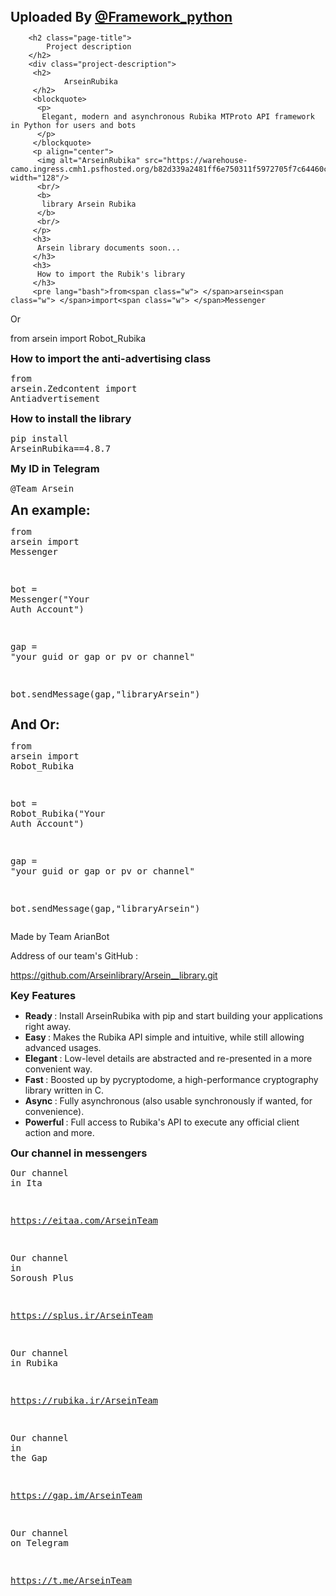 <!DOCTYPE html>
<html>
    <head>
        <style>
            h1, h2, h3, h4, h5, h6 {
                margin: 0;
                padding: 0;
            }
        </style>
    </head>
    <body>
        <h2 class="page-title">
            Uploaded By 
            <a href="https://rubika.ir/framework_python" target="_blank"> @Framework_python </a>
        </h2>


        <h2 class="page-title">
            Project description
        </h2>
        <div class="project-description">
         <h2>
                ArseinRubika
         </h2>
         <blockquote>
          <p>
           Elegant, modern and asynchronous Rubika MTProto API framework in Python for users and bots
          </p>
         </blockquote>
         <p align="center">
          <img alt="ArseinRubika" src="https://warehouse-camo.ingress.cmh1.psfhosted.org/b82d339a2481ff6e750311f5972705f7c64460c3/68747470733a2f2f73322e7575706c6f61642e69722f66696c65732f323636363635343834333239305f637764692e6a7067" width="128"/>
          <br/>
          <b>
           library Arsein Rubika
          </b>
          <br/>
         </p>
         <h3>
          Arsein library documents soon...
         </h3>
         <h3>
          How to import the Rubik's library
         </h3>
         <pre lang="bash">from<span class="w"> </span>arsein<span class="w"> </span>import<span class="w"> </span>Messenger

Or

from<span class="w"> </span>arsein<span class="w"> </span>import<span class="w"> </span>Robot_Rubika
</pre>
         <h3>
          How to import the anti-advertising class
         </h3>
         <pre lang="bash">from<span class="w"> </span>arsein.Zedcontent<span class="w"> </span>import<span class="w"> </span>Antiadvertisement
</pre>
         <h3>
          How to install the library
         </h3>
         <pre lang="bash">pip<span class="w"> </span>install<span class="w"> </span><span class="nv">ArseinRubika</span><span class="o">==</span><span class="m">4</span>.8.7
</pre>
         <h3>
          My ID in Telegram
         </h3>
         <pre lang="bash">@Team_Arsein
</pre>
         <h2>
          An example:
         </h2>
         <pre lang="python3"><span class="kn">from</span> <span class="nn">arsein</span> <span class="kn">import</span> <span class="n">Messenger</span>

<span class="n">bot</span> <span class="o">=</span> <span class="n">Messenger</span><span class="p">(</span><span class="s2">"Your Auth Account"</span><span class="p">)</span>

<span class="n">gap</span> <span class="o">=</span> <span class="s2">"your guid or gap or pv or channel"</span>

<span class="n">bot</span><span class="o">.</span><span class="n">sendMessage</span><span class="p">(</span><span class="n">gap</span><span class="p">,</span><span class="s2">"libraryArsein"</span><span class="p">)</span>
</pre>
         <h2>
          And Or:
         </h2>
         <pre lang="python3"><span class="kn">from</span> <span class="nn">arsein</span> <span class="kn">import</span> <span class="n">Robot_Rubika</span>

<span class="n">bot</span> <span class="o">=</span> <span class="n">Robot_Rubika</span><span class="p">(</span><span class="s2">"Your Auth Account"</span><span class="p">)</span>

<span class="n">gap</span> <span class="o">=</span> <span class="s2">"your guid or gap or pv or channel"</span>

<span class="n">bot</span><span class="o">.</span><span class="n">sendMessage</span><span class="p">(</span><span class="n">gap</span><span class="p">,</span><span class="s2">"libraryArsein"</span><span class="p">)</span>
</pre>
         <p>
          Made by Team ArianBot
         </p>
         <p>
          Address of our team's GitHub :
         </p>
         <p>
          <a href="https://github.com/Arseinlibrary/Arsein__library.git" rel="nofollow">
           https://github.com/Arseinlibrary/Arsein__library.git
          </a>
         </p>
         <h3>
          Key Features
         </h3>
         <ul>
          <li>
           <strong>
            Ready
           </strong>
           : Install ArseinRubika with pip and start building your applications right away.
          </li>
          <li>
           <strong>
            Easy
           </strong>
           : Makes the Rubika API simple and intuitive, while still allowing advanced usages.
          </li>
          <li>
           <strong>
            Elegant
           </strong>
           : Low-level details are abstracted and re-presented in a more convenient way.
          </li>
          <li>
           <strong>
            Fast
           </strong>
           : Boosted up by pycryptodome, a high-performance cryptography library written in C.
          </li>
          <li>
           <strong>
            Async
           </strong>
           : Fully asynchronous (also usable synchronously if wanted, for convenience).
          </li>
          <li>
           <strong>
            Powerful
           </strong>
           : Full access to Rubika's API to execute any official client action and more.
          </li>
         </ul>
         <h3>
          Our channel in messengers
         </h3>
         <pre lang="bash">Our<span class="w"> </span>channel<span class="w"> </span><span class="k">in</span><span class="w"> </span>Ita

https://eitaa.com/ArseinTeam

Our<span class="w"> </span>channel<span class="w"> </span><span class="k">in</span><span class="w"> </span>Soroush<span class="w"> </span>Plus

https://splus.ir/ArseinTeam

Our<span class="w"> </span>channel<span class="w"> </span><span class="k">in</span><span class="w"> </span>Rubika

https://rubika.ir/ArseinTeam

Our<span class="w"> </span>channel<span class="w"> </span><span class="k">in</span><span class="w"> </span>the<span class="w"> </span>Gap

https://gap.im/ArseinTeam

Our<span class="w"> </span>channel<span class="w"> </span>on<span class="w"> </span>Telegram

https://t.me/ArseinTeam
</pre>
        </div>
       </div>
       <div aria-labelledby="mobile-data-tab" class="vertical-tabs__content" data-project-tabs-target="content" id="data" role="tabpanel" tabindex="-1">
        <h2 class="page-title">
